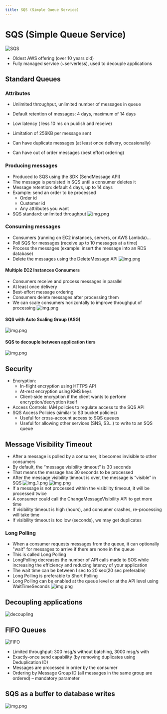 ```yaml
---
title: SQS (Simple Queue Service)
---
```


# SQS (Simple Queue Service)
![SQS](./SQS.png)
- Oldest AWS offering (over 10 years old)
- Fully managed service (~serverless), used to decouple applications

## Standard Queues
### Attributes
- Unlimited throughput, unlimited number of messages in queue
- Default retention of messages: 4 days, maximum of 14 days
- Low latency ( less 10 ms on publish and receive)
- Limitation of 256KB per message sent

- Can have duplicate messages (at least once delivery, occasionally)
- Can have out of order messages (best effort ordering)

### Producing messages
- Produced to SQS using the SDK (SendMessage API)
- The message is persisted in SQS until a consumer deletes it
- Message retention: default 4 days, up to 14 days
- Example: send an order to be processed
    - Order id
    - Customer id
    - Any attributes you want
- SQS standard: unlimited throughput
![img.png](producing-message.png)

### Consuming messages
- Consumers (running on EC2 instances, servers, or AWS Lambda)…
- Poll SQS for messages (receive up to 10 messages at a time)
- Process the messages (example: insert the message into an RDS database)
- Delete the messages using the DeleteMessage API
![img.png](consuming-message.png)

#### Multiple EC2 Instances Consumers
- Consumers receive and process messages in parallel
- At least once delivery
- Best-effort message ordering
- Consumers delete messages after processing them
- We can scale consumers horizontally to improve throughput of processing
![img.png](multi-EC2-consumers.png)

#### SQS with Auto Scaling Group (ASG)
![img.png](SQS-ASG.png)

#### SQS to decouple between application tiers
![img.png](frontend-backend.png)

## Security
- Encryption:
    - In-flight encryption using HTTPS API
    - At-rest encryption using KMS keys
    - Client-side encryption if the client wants to perform encryption/decryption itself
- Access Controls: IAM policies to regulate access to the SQS API
- SQS Access Policies (similar to S3 bucket policies)
    - Useful for cross-account access to SQS queues
    - Useful for allowing other services (SNS, S3…) to write to an SQS queue

## Message Visibility Timeout
- After a message is polled by a consumer, it becomes invisible to other consumers
- By default, the “message visibility timeout” is 30 seconds
- That means the message has 30 seconds to be processed
- After the message visibility timeout is over, the message is “visible” in SQS
![img_1.png](visibility-timeout.png)
![img.png](visibility-timeout-2.png)
- If a message is not processed within the visibility timeout, it will be processed twice
- A consumer could call the ChangeMessageVisibility API to get more time
- If visibility timeout is high (hours), and consumer crashes, re-processing will take time
- If visibility timeout is too low (seconds), we may get duplicates

### Long Polling
- When a consumer requests messages from the queue, it can optionally "wait" for messages to arrive if there are none in the queue
- This is called Long Polling
- LongPolling decreases the number of API calls made to SOS while increasing the efficiency and reducing latency of your application
- The wait time can be between I sec to 20 sec(20 sec preferable)
- Long Polling is preferable to Short Polling
- Long Polling can be enabled at the queue level or at the API level using WaitTimeSeconds
![img.png](long-polling.png)

## Decoupling applications
![decoupling](./decoupling-example.png)

## FIFO Queues 
![FIFO](./FIFO-queue.png)
- Limited throughput: 300 msg/s without batching, 3000 msg/s with
- Exactly-once send capability (by removing duplicates using Deduplication ID)
- Messages are processed in order by the consumer
- Ordering by Message Group ID (all messages in the same group are ordered) – mandatory parameter

## SQS as a buffer to database writes
![img.png](buffer-database.png)

